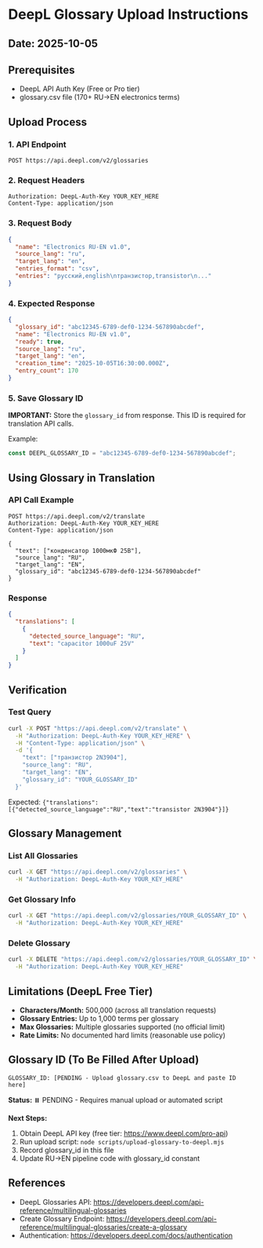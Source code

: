 # DeepL Glossary Upload Instructions
## Date: 2025-10-05

## Prerequisites
- DeepL API Auth Key (Free or Pro tier)
- glossary.csv file (170+ RU→EN electronics terms)

## Upload Process

### 1. API Endpoint
```
POST https://api.deepl.com/v2/glossaries
```

### 2. Request Headers
```http
Authorization: DeepL-Auth-Key YOUR_KEY_HERE
Content-Type: application/json
```

### 3. Request Body
```json
{
  "name": "Electronics RU-EN v1.0",
  "source_lang": "ru",
  "target_lang": "en",
  "entries_format": "csv",
  "entries": "русский,english\nтранзистор,transistor\n..."
}
```

### 4. Expected Response
```json
{
  "glossary_id": "abc12345-6789-def0-1234-567890abcdef",
  "name": "Electronics RU-EN v1.0",
  "ready": true,
  "source_lang": "ru",
  "target_lang": "en",
  "creation_time": "2025-10-05T16:30:00.000Z",
  "entry_count": 170
}
```

### 5. Save Glossary ID
**IMPORTANT:** Store the `glossary_id` from response. This ID is required for translation API calls.

Example:
```javascript
const DEEPL_GLOSSARY_ID = "abc12345-6789-def0-1234-567890abcdef";
```

## Using Glossary in Translation

### API Call Example
```http
POST https://api.deepl.com/v2/translate
Authorization: DeepL-Auth-Key YOUR_KEY_HERE
Content-Type: application/json

{
  "text": ["конденсатор 1000мкФ 25В"],
  "source_lang": "RU",
  "target_lang": "EN",
  "glossary_id": "abc12345-6789-def0-1234-567890abcdef"
}
```

### Response
```json
{
  "translations": [
    {
      "detected_source_language": "RU",
      "text": "capacitor 1000uF 25V"
    }
  ]
}
```

## Verification

### Test Query
```bash
curl -X POST "https://api.deepl.com/v2/translate" \
  -H "Authorization: DeepL-Auth-Key YOUR_KEY_HERE" \
  -H "Content-Type: application/json" \
  -d '{
    "text": ["транзистор 2N3904"],
    "source_lang": "RU",
    "target_lang": "EN",
    "glossary_id": "YOUR_GLOSSARY_ID"
  }'
```

Expected: `{"translations":[{"detected_source_language":"RU","text":"transistor 2N3904"}]}`

## Glossary Management

### List All Glossaries
```bash
curl -X GET "https://api.deepl.com/v2/glossaries" \
  -H "Authorization: DeepL-Auth-Key YOUR_KEY_HERE"
```

### Get Glossary Info
```bash
curl -X GET "https://api.deepl.com/v2/glossaries/YOUR_GLOSSARY_ID" \
  -H "Authorization: DeepL-Auth-Key YOUR_KEY_HERE"
```

### Delete Glossary
```bash
curl -X DELETE "https://api.deepl.com/v2/glossaries/YOUR_GLOSSARY_ID" \
  -H "Authorization: DeepL-Auth-Key YOUR_KEY_HERE"
```

## Limitations (DeepL Free Tier)

- **Characters/Month:** 500,000 (across all translation requests)
- **Glossary Entries:** Up to 1,000 terms per glossary
- **Max Glossaries:** Multiple glossaries supported (no official limit)
- **Rate Limits:** No documented hard limits (reasonable use policy)

## Glossary ID (To Be Filled After Upload)

```
GLOSSARY_ID: [PENDING - Upload glossary.csv to DeepL and paste ID here]
```

**Status:** ⏸️ PENDING - Requires manual upload or automated script

**Next Steps:**
1. Obtain DeepL API key (free tier: https://www.deepl.com/pro-api)
2. Run upload script: `node scripts/upload-glossary-to-deepl.mjs`
3. Record glossary_id in this file
4. Update RU→EN pipeline code with glossary_id constant

## References

- DeepL Glossaries API: https://developers.deepl.com/api-reference/multilingual-glossaries
- Create Glossary Endpoint: https://developers.deepl.com/api-reference/multilingual-glossaries/create-a-glossary
- Authentication: https://developers.deepl.com/docs/authentication
